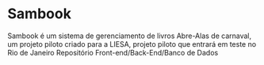 # Sambook
Sambook é um sistema de gerenciamento de livros Abre-Alas de carnaval, um projeto piloto criado para a LIESA, projeto piloto que entrará em teste no Rio de Janeiro
Repositório Front-end/Back-End/Banco de Dados
